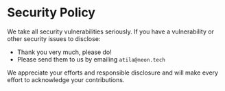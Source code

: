 # Security Policy

We take all security vulnerabilities seriously.
If you have a vulnerability or other security issues to disclose:

- Thank you very much, please do!
- Please send them to us by emailing `atila@neon.tech`

We appreciate your efforts and responsible disclosure and will make every effort to acknowledge your contributions.
